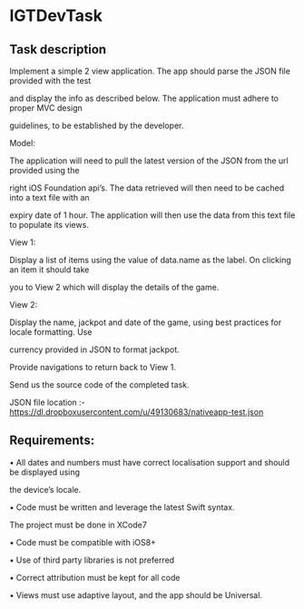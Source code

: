 # IGTDevTask

## Task description

Implement a simple 2 view application. The app should parse the JSON file provided with the test

and display the info as described below. The application must adhere to proper MVC design

guidelines, to be established by the developer.

Model:

The application will need to pull the latest version of the JSON from the url provided using the

right iOS Foundation api’s. The data retrieved will then need to be cached into a text file with an

expiry date of 1 hour. The application will then use the data from this text file to populate its views.

View 1:

Display a list of items using the value of data.name as the label. On clicking an item it should take

you to View 2 which will display the details of the game.

View 2:

Display the name, jackpot and date of the game, using best practices for locale formatting. Use

currency provided in JSON to format jackpot.

Provide navigations to return back to View 1.

Send us the source code of the completed task.

JSON file location :- https://dl.dropboxusercontent.com/u/49130683/nativeapp-test.json

## Requirements:

• All dates and numbers must have correct localisation support and should be displayed using

the device’s locale.

• Code must be written and leverage the latest Swift syntax.

The project must be done in XCode7

• Code must be compatible with iOS8+

• Use of third party libraries is not preferred

• Correct attribution must be kept for all code

• Views must use adaptive layout, and the app should be Universal.
